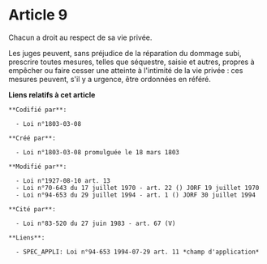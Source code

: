 # Article 9

Chacun a droit au respect de sa vie privée.

Les juges peuvent, sans préjudice de la réparation du dommage subi, prescrire toutes mesures, telles que séquestre, saisie et
autres, propres à empêcher ou faire cesser une atteinte à l'intimité de la vie privée : ces mesures peuvent, s'il y a
urgence, être ordonnées en référé.

**Liens relatifs à cet article**

	**Codifié par**:

	  - Loi n°1803-03-08

	**Créé par**:

	  - Loi n°1803-03-08 promulguée le 18 mars 1803

	**Modifié par**:

	  - Loi n°1927-08-10 art. 13
	  - Loi n°70-643 du 17 juillet 1970 - art. 22 () JORF 19 juillet 1970
	  - Loi n°94-653 du 29 juillet 1994 - art. 1 () JORF 30 juillet 1994

	**Cité par**:

	  - Loi n°83-520 du 27 juin 1983 - art. 67 (V)

	**Liens**:

	  - SPEC_APPLI: Loi n°94-653 1994-07-29 art. 11 *champ d'application*
